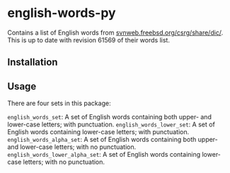 # english-words-py

Contains a list of English words from
[svnweb.freebsd.org/csrg/share/dic/](https://svnweb.freebsd.org/csrg/share/dic/).
This is up to date with revision 61569 of their words list.

## Installation



## Usage

There are four sets in this package:

`english_words_set`: A set of English words containing both upper- and
    lower-case letters; with punctuation.
`english_words_lower_set`: A set of English words containing lower-case
    letters; with punctuation.
`english_words_alpha_set`: A set of English words containing both upper-
    and lower-case letters; with no punctuation.
`english_words_lower_alpha_set`: A set of English words containing
    lower-case letters; with no punctuation.

